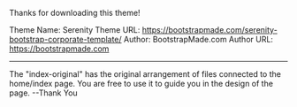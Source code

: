 Thanks for downloading this theme!

Theme Name: Serenity
Theme URL: https://bootstrapmade.com/serenity-bootstrap-corporate-template/
Author: BootstrapMade.com
Author URL: https://bootstrapmade.com

---------------------------------------

The "index-original" has the original arrangement of files connected to the home/index page.
You are free to use it to guide you in the design of the page.
                                                      --Thank You
